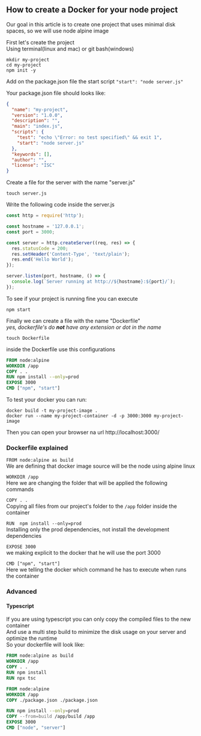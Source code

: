 ## How to create a Docker for your node project

Our goal in this article is to create one project that uses minimal disk spaces, so we will use node alpine image

First let's create the project<br />
Using terminal(linux and mac) or git bash(windows)
```
mkdir my-project
cd my-project
npm init -y
```

Add on the package.json file the start script
`"start": "node server.js"`

Your package.json file should looks like:
```json
{
  "name": "my-project",
  "version": "1.0.0",
  "description": "",
  "main": "index.js",
  "scripts": {
    "test": "echo \"Error: no test specified\" && exit 1",
    "start": "node server.js"
  },
  "keywords": [],
  "author": "",
  "license": "ISC"
}

```

Create a file for the server with the name "server.js"

```
touch server.js
```

Write the following code inside the server.js

```javascript
const http = require('http');

const hostname = '127.0.0.1';
const port = 3000;

const server = http.createServer((req, res) => {
  res.statusCode = 200;
  res.setHeader('Content-Type', 'text/plain');
  res.end('Hello World');
});

server.listen(port, hostname, () => {
  console.log(`Server running at http://${hostname}:${port}/`);
});
```

To see if your project is running fine you can execute

```
npm start
```

Finally we can create a file with the name "Dockerfile"<br/>
*yes, dockerfile's do **not** have any extension or dot in the name*

```
touch Dockerfile
```

inside the Dockerfile use this configurations

```dockerfile
FROM node:alpine
WORKDIR /app
COPY . .
RUN npm install --only=prod
EXPOSE 3000
CMD ["npm", "start"]
```

To test your docker you can run:
```
docker build -t my-project-image .
docker run --name my-project-container -d -p 3000:3000 my-project-image
```

Then you can open your browser na url http://localhost:3000/

### Dockerfile explained
`FROM node:alpine as build`<br/>
We are defining that docker image source will be the node using alpine linux

`WORKDIR /app`<br />
Here we are changing the folder that will be applied the following commands

`COPY . .`<br />
Copying all files from our project's folder to the `/app` folder inside the container

`RUN  npm install --only=prod`<br/>
Installing only the prod dependencies, not install the development dependencies

`EXPOSE 3000`<br />
we making explicit to the docker that he will use the port 3000

`CMD ["npm", "start"]`<br/>
Here we telling the docker which command he has to execute when runs the container   

### Advanced

#### Typescript

If you are using typescript you can only copy the compiled files to the new container<br/>
And use a multi step build to minimize the disk usage on your server and optimize the runtime<br />
So your dockerfile will look like:

```dockerfile
FROM node:alpine as build
WORKDIR /app
COPY . .
RUN npm install 
RUN npx tsc

FROM node:alpine
WORKDIR /app
COPY ./package.json ./package.json

RUN npm install --only=prod
COPY --from=build /app/build /app
EXPOSE 3000
CMD ["node", "server"]
```
